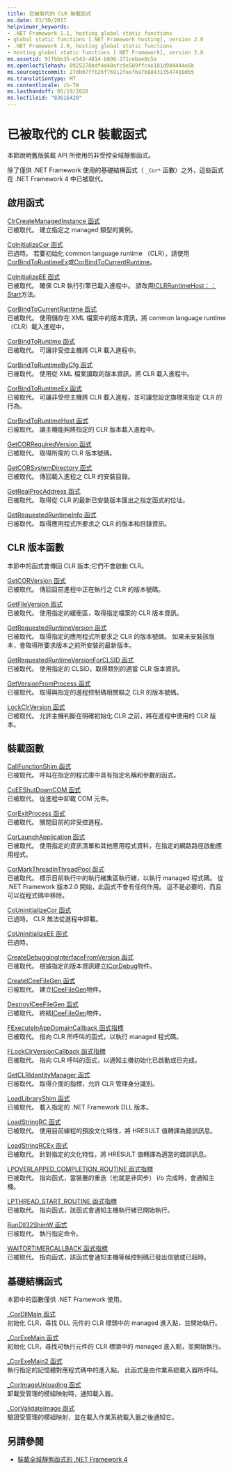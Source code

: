 ```yaml
---
title: 已被取代的 CLR 裝載函式
ms.date: 03/30/2017
helpviewer_keywords:
- .NET Framework 1.1, hosting global static functions
- global static functions [.NET Framework hosting], version 2.0
- .NET Framework 2.0, hosting global static functions
- hosting global static functions [.NET Framework], version 2.0
ms.assetid: 91fbbb35-e543-4814-b806-371cebae8c5a
ms.openlocfilehash: 8925278bdf4d48efc9e589ffc4e181d904444e6b
ms.sourcegitcommit: 27db07ffb26f76912feefba7b884313547410db5
ms.translationtype: MT
ms.contentlocale: zh-TW
ms.lasthandoff: 05/19/2020
ms.locfileid: "83616420"
---
```

# <a name="deprecated-clr-hosting-functions"></a>已被取代的 CLR 裝載函式
本節說明舊版裝載 API 所使用的非受控全域靜態函式。  
  
 除了僅供 .NET Framework 使用的基礎結構函式（ `_Cor*` 函數）之外，這些函式在 .NET Framework 4 中已被取代。  
  
## <a name="activation-functions"></a>啟用函式  
 [ClrCreateManagedInstance 函式](clrcreatemanagedinstance-function.md)  
 已被取代。 建立指定之 managed 類型的實例。  
  
 [CoInitializeCor 函式](coinitializecor-function.md)  
 已過時。 若要初始化 common language runtime （CLR），請使用[CorBindToRuntimeEx](../../../../docs/framework/unmanaged-api/hosting/corbindtoruntimeex-function.md)或[CorBindToCurrentRuntime](corbindtocurrentruntime-function.md)。  
  
 [CoInitializeEE 函式](coinitializeee-function.md)  
 已被取代。 確保 CLR 執行引擎已載入進程中。 請改用[ICLRRuntimeHost：： Start](iclrruntimehost-start-method.md)方法。  
  
 [CorBindToCurrentRuntime 函式](corbindtocurrentruntime-function.md)  
 已被取代。 使用儲存在 XML 檔案中的版本資訊，將 common language runtime （CLR）載入進程中。  
  
 [CorBindToRuntime 函式](corbindtoruntime-function.md)  
 已被取代。 可讓非受控主機將 CLR 載入進程中。  
  
 [CorBindToRuntimeByCfg 函式](corbindtoruntimebycfg-function.md)  
 已被取代。 使用從 XML 檔案讀取的版本資訊，將 CLR 載入進程中。  
  
 [CorBindToRuntimeEx 函式](corbindtoruntimeex-function.md)  
 已被取代。 可讓非受控主機將 CLR 載入進程，並可讓您設定旗標來指定 CLR 的行為。  
  
 [CorBindToRuntimeHost 函式](corbindtoruntimehost-function.md)  
 已被取代。 讓主機能夠將指定的 CLR 版本載入進程中。  
  
 [GetCORRequiredVersion 函式](getcorrequiredversion-function.md)  
 已被取代。 取得所需的 CLR 版本號碼。  
  
 [GetCORSystemDirectory 函式](getcorsystemdirectory-function.md)  
 已被取代。 傳回載入進程之 CLR 的安裝目錄。  
  
 [GetRealProcAddress 函式](getrealprocaddress-function.md)  
 已被取代。 取得從 CLR 的最新已安裝版本匯出之指定函式的位址。  
  
 [GetRequestedRuntimeInfo 函式](getrequestedruntimeinfo-function.md)  
 已被取代。 取得應用程式所要求之 CLR 的版本和目錄資訊。  
  
## <a name="clr-version-functions"></a>CLR 版本函數  
 本節中的函式會傳回 CLR 版本;它們不會啟動 CLR。  
  
 [GetCORVersion 函式](getcorversion-function.md)  
 已被取代。 傳回目前進程中正在執行之 CLR 的版本號碼。  
  
 [GetFileVersion 函式](getfileversion-function.md)  
 已被取代。 使用指定的緩衝區，取得指定檔案的 CLR 版本資訊。  
  
 [GetRequestedRuntimeVersion 函式](getrequestedruntimeversion-function.md)  
 已被取代。 取得指定的應用程式所要求之 CLR 的版本號碼。 如果未安裝該版本，會取得所要求版本之前所安裝的最新版本。  
  
 [GetRequestedRuntimeVersionForCLSID 函式](getrequestedruntimeversionforclsid-function.md)  
 已被取代。 使用指定的 CLSID，取得類別的適當 CLR 版本資訊。  
  
 [GetVersionFromProcess 函式](getversionfromprocess-function.md)  
 已被取代。 取得與指定的進程控制碼相關聯之 CLR 的版本號碼。  
  
 [LockClrVersion 函式](lockclrversion-function.md)  
 已被取代。 允許主機判斷在明確初始化 CLR 之前，將在進程中使用的 CLR 版本。  
  
## <a name="hosting-functions"></a>裝載函數  
 [CallFunctionShim 函式](callfunctionshim-function.md)  
 已被取代。 呼叫在指定的程式庫中具有指定名稱和參數的函式。  
  
 [CoEEShutDownCOM 函式](coeeshutdowncom-function.md)  
 已被取代。 從進程中卸載 COM 元件。  
  
 [CorExitProcess 函式](corexitprocess-function.md)  
 已被取代。 關閉目前的非受控進程。  
  
 [CorLaunchApplication 函式](corlaunchapplication-function.md)  
 已被取代。 使用指定的資訊清單和其他應用程式資料，在指定的網路路徑啟動應用程式。  
  
 [CorMarkThreadInThreadPool 函式](cormarkthreadinthreadpool-function.md)  
 已被取代。 標示目前執行中的執行緒集區執行緒，以執行 managed 程式碼。 從 .NET Framework 版本2.0 開始，此函式不會有任何作用。 這不是必要的，而且可以從程式碼中移除。  
  
 [CoUninitializeCor 函式](couninitializecor-function.md)  
 已過時。 CLR 無法從進程中卸載。  
  
 [CoUninitializeEE 函式](couninitializeee-function.md)  
 已過時。  
  
 [CreateDebuggingInterfaceFromVersion 函式](createdebugginginterfacefromversion-function.md)  
 已被取代。 根據指定的版本資訊建立[ICorDebug](../debugging/icordebug-interface.md)物件。  
  
 [CreateICeeFileGen 函式](createiceefilegen-function.md)  
 已被取代。 建立[ICeeFileGen](iceefilegen-class.md)物件。  
  
 [DestroyICeeFileGen 函式](destroyiceefilegen-function.md)  
 已被取代。 終結[ICeeFileGen](iceefilegen-class.md)物件。  
  
 [FExecuteInAppDomainCallback 函式指標](fexecuteinappdomaincallback-function-pointer.md)  
 已被取代。 指向 CLR 所呼叫的函式，以執行 managed 程式碼。  
  
 [FLockClrVersionCallback 函式指標](flockclrversioncallback-function-pointer.md)  
 已被取代。 指向 CLR 呼叫的函式，以通知主機初始化已啟動或已完成。  
  
 [GetCLRIdentityManager 函式](getclridentitymanager-function.md)  
 已被取代。 取得介面的指標，允許 CLR 管理身分識別。  
  
 [LoadLibraryShim 函式](loadlibraryshim-function.md)  
 已被取代。 載入指定的 .NET Framework DLL 版本。  
  
 [LoadStringRC 函式](loadstringrc-function.md)  
 已被取代。 使用目前線程的預設文化特性，將 HRESULT 值轉譯為錯誤訊息。  
  
 [LoadStringRCEx 函式](loadstringrcex-function.md)  
 已被取代。 針對指定的文化特性，將 HRESULT 值轉譯為適當的錯誤訊息。  
  
 [LPOVERLAPPED_COMPLETION_ROUTINE 函式指標](lpoverlapped-completion-routine-function-pointer.md)  
 已被取代。 指向函式，當裝置的重迭（也就是非同步） i/o 完成時，會通知主機。  
  
 [LPTHREAD_START_ROUTINE 函式指標](lpthread-start-routine-function-pointer.md)  
 已被取代。 指向函式，該函式會通知主機執行緒已開始執行。  
  
 [RunDll32ShimW 函式](rundll32shimw-function.md)  
 已被取代。 執行指定命令。  
  
 [WAITORTIMERCALLBACK 函式指標](waitortimercallback-function-pointer.md)  
 已被取代。 指向函式，該函式會通知主機等候控制碼已發出信號或已超時。  
  
## <a name="infrastructure-functions"></a>基礎結構函式  
 本節中的函數僅供 .NET Framework 使用。  
  
 [_CorDllMain 函式](cordllmain-function.md)  
 初始化 CLR，尋找 DLL 元件的 CLR 標頭中的 managed 進入點，並開始執行。  
  
 [_CorExeMain 函式](corexemain-function.md)  
 初始化 CLR，尋找可執行元件的 CLR 標頭中的 managed 進入點，並開始執行。  
  
 [_CorExeMain2 函式](corexemain2-function.md)  
 執行指定的記憶體對應程式碼中的進入點。 此函式是由作業系統載入器所呼叫。  
  
 [_CorImageUnloading 函式](corimageunloading-function.md)  
 卸載受管理的模組映射時，通知載入器。  
  
 [_CorValidateImage 函式](corvalidateimage-function.md)  
 驗證受管理的模組映射，並在載入作業系統載入器之後通知它。  
  
## <a name="see-also"></a>另請參閱

- [裝載全域靜態函式的 .NET Framework 4 ](net-framework-4-hosting-global-static-functions.md)
